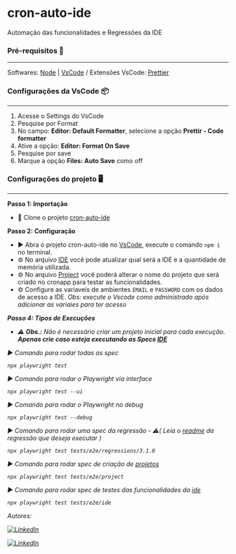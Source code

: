 # cron-auto-ide

Automação das funcionalidades e Regressões da IDE

### Pré-requisitos 📓

<hr>

Softwares: [Node](https://nodejs.org/en/download) |
[VsCode](https://code.visualstudio.com/Download) /
Extensões VsCode: [Prettier](https://marketplace.visualstudio.com/items?itemName=esbenp.prettier-vscode)

### Configurações da VsCode 📦

---

1. Acesse o Settings do VsCode
2. Pesquise por Format
3. No campo: <b>Editor: Default Formatter</b>, selecione a opção <b>Prettir - Code formatter</b>
4. Ative a opção: <b> Editor: Format On Save</b>
5. Pesquise por save
6. Marque a opção <b> Files: Auto Save</b> como off

### Configurações do projeto 🖥️

---

<b>Passo 1:
Importação</b>

- 📁 Clone o projeto <a href="">cron-auto-ide</a>

<b>Passo 2: Configuração</b>

- ▶ Abra o projeto cron-auto-ide no <a href="https://code.visualstudio.com/Download">VsCode</a>, execute o comando `npm i` no terminal.
- ⚙️ No arquivo <a href="./tests/config/ide.json">IDE</a> você pode atualizar qual será a IDE e a quantidade de memória utilizada.
- ⚙️ No arquivo <a href="./tests/config/project.json">Project</a> você poderá alterar o nome do projeto que será criado no cronapp para testar as funcionalidades.
- ⚙️ Configure as variaveis de ambientes `EMAIL` e `PASSWORD` com os dados de acesso a IDE. <i> Obs: execute o Vscode como administrado após adicionar as variaies para ter acesso<i>

<b>Passo 4: Tipos de Execuções</b>

- ⚠️ <b>Obs.:</b> Não é necessário criar um projeto inicial para cada execução. <b>Apenas crie caso esteja executando as Specs <a href="./tests/e2e/ide/"> IDE</a></b><br>

▶️ Comando para rodar todas as spec

```
npx playwright test
```

▶️ Comando para rodar o Playwright via interface

```
npx playwright test --ui
```

▶️ Comando para rodar o Playwright no debug

```
npx playwright test --debug
```

▶️ Comando para rodar uma spec da regressão - ⚠️( Leia o <a href="/tests/e2e/regressions/">readme</a> da regressão que deseja executar )

```
npx playwright test tests/e2e/regressions/3.1.0
```

▶️ Comando para rodar spec de criação de <a href="./tests/e2e/project/"> projetos</a>

```
npx playwright test tests/e2e/project
```

▶️ Comando para rodar spec de testes das funcionalidades da <a href="./tests/e2e/ide/"> ide</a>

```
npx playwright test tests/e2e/ide
```


Autores:
 
[![LinkedIn](https://img.shields.io/badge/LinkedIn-Gilberto-blue?logo=linkedin)](https://www.linkedin.com/in/gilberto-amorim-a5875656/)

[![LinkedIn](https://img.shields.io/badge/LinkedIn-Leandro-blue?logo=linkedin)](linkedin.com/in/leandro-assarice/)
 
 

